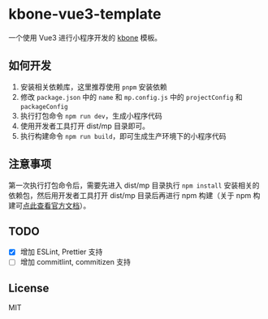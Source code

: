# kbone-vue3-template

一个使用 Vue3 进行小程序开发的 [kbone](https://github.com/wechat-miniprogram/kbone) 模板。

## 如何开发

1. 安装相关依赖库，这里推荐使用 `pnpm` 安装依赖
2. 修改 `package.json` 中的 `name` 和 `mp.config.js` 中的 `projectConfig` 和 `packageConfig`
3. 执行打包命令 `npm run dev`，生成小程序代码
4. 使用开发者工具打开 dist/mp 目录即可。
5. 执行构建命令 `npm run build`，即可生成生产环境下的小程序代码

## 注意事项

第一次执行打包命令后，需要先进入 dist/mp 目录执行 `npm install` 安装相关的依赖包，然后用开发者工具打开 dist/mp 目录后再进行 npm 构建（关于 npm 构建可[点此查看官方文档](https://developers.weixin.qq.com/miniprogram/dev/devtools/npm.html)）。

## TODO

- [x] 增加 ESLint, Prettier 支持
- [ ] 增加 commitlint, commitizen 支持

## License

MIT
